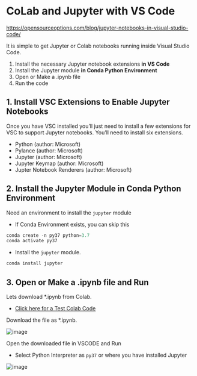 # CoLab and Jupyter with VS Code



https://opensourceoptions.com/blog/jupyter-notebooks-in-visual-studio-code/



It is simple to get Jupyter or Colab notebooks running inside Visual Studio Code.

1. Install the necessary Jupyter notebook extensions **in VS Code**
2. Install the Jupyter module **in Conda Python Environment**
3. Open or Make a .ipynb file
4. Run the code





## 1. Install VSC Extensions to Enable Jupyter Notebooks

Once you have VSC installed you’ll just need to install a few extensions for VSC to support Jupyter notebooks. You’ll need to install six extensions.

- Python (author: Microsoft)
- Pylance (author: Microsoft)
- Jupyter (author: Microsoft)
- Jupyter Keymap (author: Microsoft)
- Jupter Notebook Renderers (author: Microsoft)




## 2.  Install the Jupyter Module in  Conda Python Environment

Need an environment to install the `jupyter` module 

* If Conda Environment exists, you can skip this 

```C
conda create -n py37 python=3.7
conda activate py37
```



* Install the `jupyter` module.

```C
conda install jupyter
```



## 3. Open or Make a .ipynb file and Run

Lets download *.ipynb from Colab. 

* [Click here for a Test Colab Code](https://github.com/ykkimhgu/DLIP-src/blob/main/Tutorial_colab_vscode.ipynb)



Download the file as *.ipynb.

![image](https://user-images.githubusercontent.com/38373000/162196283-0569091f-e0b3-4d53-83a8-63cfcf6dea1d.png)



Open the downloaded file in VSCODE  and Run

* Select Python Interpreter as `py37` or where you have installed Jupyter

![image](https://user-images.githubusercontent.com/38373000/162197036-96afbe6f-2610-4b70-8b5d-011668870e70.png)

